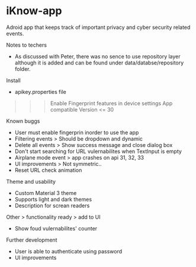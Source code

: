 # iKnow-app
Adroid app that keeps track of important privacy and cyber security related events.

Notes to techers
- As discussed with Peter, there was no sence to use repository layer although it is added and can be found under data/databse/repository folder.


Install

- apikey.properties file

 >>> Enable Fingerprint features in device settings
 >>> App compatible Version <= 30

Known buggs

- User must enable fingerprin inorder to use the app
- Filtering events > Should be dropdown and dynamic
- Delete all events > Show success message and close dialog box
- Don't start searching for URL vulernabilites when TextInput is empty
- Airplane mode event > app crashes on api 31, 32, 33
- UI improvements > Not symmetric..
- Reset URL check animation


Theme and usability
- Custom Material 3 theme
- Supports light and dark themes
- Description for screan readers 

Other > functionality ready > add to UI
- Show foud vulernabilites' counter


Further development
- User is able to authenticate using password
- UI improvements
